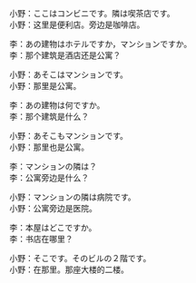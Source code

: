小野：ここはコンビニです。隣は喫茶店です。  
小野：这里是便利店。旁边是咖啡店。  

李：あの建物はホテルですか，マンションですか。  
李：那个建筑是酒店还是公寓？  

小野：あそこはマンションです。  
小野：那里是公寓。  

李：あの建物は何ですか。  
李：那个建筑是什么？  

小野：あそこもマンションです。  
小野：那里也是公寓。  

李：マンションの隣は？  
李：公寓旁边是什么？  

小野：マンションの隣は病院です。  
小野：公寓旁边是医院。  

李：本屋はどこですか。  
李：书店在哪里？  

小野：そこです。そのビルの２階です。  
小野：在那里。那座大楼的二楼。